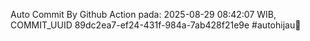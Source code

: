 Auto Commit By Github Action pada: 2025-08-29 08:42:07 WIB, COMMIT_UUID 89dc2ea7-ef24-431f-984a-7ab428f21e9e #autohijau🗿
